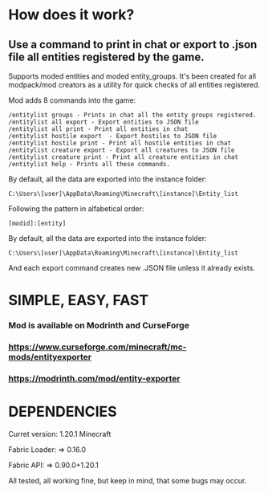 # How does it work?
## Use a command to print in chat or export to .json file all entities registered by the game.

Supports moded entities and moded entity_groups.
It's been created for all modpack/mod creators as a utility for quick checks of all entities registered.

Mod adds 8 commands into the game:

```
/entitylist groups - Prints in chat all the entity groups registered.
/entitylist all export - Export entities to JSON file
/entitylist all print - Print all entities in chat
/entitylist hostile export  - Export hostiles to JSON file
/entitylist hostile print - Print all hostile entities in chat
/entitylist creature export - Export all creatures to JSON file
/entitylist creature print - Print all creature entities in chat
/entitylist help - Prints all these commands.
```
By default, all the data are exported into the instance folder:
```
C:\Users\[user]\AppData\Roaming\Minecraft\[instance]\Entity_list
```
Following the pattern in alfabetical order:
```
[modid]:[entity]
```
By default, all the data are exported into the instance folder:
```
C:\Users\[user]\AppData\Roaming\Minecraft\[instance]\Entity_list
```

And each export command creates new .JSON file unless it already exists.

# SIMPLE, EASY, FAST

### Mod is available on Modrinth and CurseForge
### https://www.curseforge.com/minecraft/mc-mods/entityexporter
### https://modrinth.com/mod/entity-exporter




# DEPENDENCIES

Curret version:
1.20.1 Minecraft 

Fabric Loader:
=> 0.16.0

Fabric API:
=> 0.90.0+1.20.1



All tested, all working fine, but keep in mind, that some bugs may occur.

